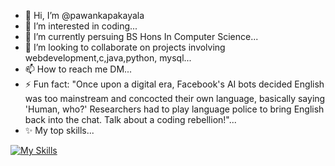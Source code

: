 - 👋 Hi, I’m @pawankapakayala
- 👀 I’m interested in coding...
- 🌱 I’m currently persuing BS Hons In Computer Science...
- 💞️ I’m looking to collaborate on projects involving webdevelopment,c,java,python, mysql...
- 📫 How to reach me DM...
- ⚡ Fun fact: "Once upon a digital era, Facebook's AI bots decided English was too mainstream and concocted their own language, basically saying 'Human, who?' Researchers had to play language police to bring English back into the chat. Talk about a coding rebellion!"...
- ✨ My top skills...

  
[![My Skills](https://skillicons.dev/icons?i=html,css,js,c,java,py,mysql,figma)](https://skillicons.dev)

<!---
pawankapakayala/pawankapakayala is a ✨ special ✨ repository because its `README.md` (this file) appears on your GitHub profile.
You can click the Preview link to take a look at your changes.
--->
